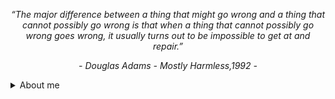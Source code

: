 
<p align="center"><i>“The major difference between a thing that might go wrong and a thing that cannot possibly go wrong is that when a thing that cannot possibly go wrong goes wrong, it usually turns out to be impossible to get at and repair.”</i></p>
<p align="center"><i>- Douglas Adams - Mostly Harmless,1992 -</i></p>

<details>
<summary> About me</summary>
<br />

### Hi there 👋 

I am Sandesh, a software engineer (backend focused) based on out of Bangalore, India.

I'm passionate about developing scalable and reliable software solutions that can help solve real-world problems. I enjoy working on challenging projects that require me to think outside the box and learn new things.

<h2>Skillsets</h2>

<img src="https://img.shields.io/badge/PPROGRAMMING LANGUAGES:-black?style=flat-square" height="21" /><img src="https://img.shields.io/badge/Java-0066ff?style=plastic&logo=openjdk" height="20" /><img src="https://img.shields.io/badge/Python-darkred?style=plastic&logo=python" height="20" /><img src="https://img.shields.io/badge/C/C++-lightgreen?style=plastic" height="20" /><img src="https://img.shields.io/badge/Golang-purple?style=plastic&logo=go" height="20" />

<img src="https://img.shields.io/badge/FRAMEWORKS:-black?style=flat-square" height="21" /><img src="https://img.shields.io/badge/Spring Boot-purple?style=plastic&logo=springboot" height="20" /><img src="https://img.shields.io/badge/Hibernate-ff0080?style=plastic&logo=hibernate" height="20" /><img src="https://img.shields.io/badge/Flask-darkblue?style=plastic&logo=flask" height="20" /><img src="https://img.shields.io/badge/django-yellow?style=plastic&logo=django" height="20" />

<img src="https://img.shields.io/badge/DATABASES:-black?style=flat-square" height="21" /><img src="https://img.shields.io/badge/MongoDB-0066ff?style=plastic&logo=mongodb" height="20" /><img src="https://img.shields.io/badge/PostgreSQL-lightgreen?style=plastic&logo=postgresql" height="20" /><img src="https://img.shields.io/badge/SQL Server-purple?style=plastic&logo=microsoftsqlserver" height="20" /><img src="https://img.shields.io/badge/ClickHouse-red?style=plastic&logo=clickhouse" height="20" />

<img src="https://img.shields.io/badge/CLOUD PLATFORMS:-black?style=flat-square" height="21" /><img src="https://img.shields.io/badge/Azure-darkred?style=plastic&logo=microsoftazure" height="20" /><img src="https://img.shields.io/badge/GCP-darkblue?style=plastic&logo=googlecloud" height="20" />

<img src="https://img.shields.io/badge/DevOps/CONTAINER ORCHESTRATION:-black?style=flat-square" height="21" /><img src="https://img.shields.io/badge/Kubernetes-darkblue?style=plastic&logo=kubernetes" height="20" /><img src="https://img.shields.io/badge/Docker-darkred?style=plastic&logo=docker" height="20" /><img src="https://img.shields.io/badge/GIT-brightgreen?style=plastic&logo=git" height="20" /><img src="https://img.shields.io/badge/Drone CI-ffe6f2?style=plastic&logo=drone" height="20" /><img src="https://img.shields.io/badge/Argo CD-0066ff?style=plastic&logo=argo" height="20" /><img src="https://img.shields.io/badge/Github Actions-e60000?style=plastic&logo=githubactions" height="20" />

<img src="https://img.shields.io/badge/EVENT STREAMING/MESSAGING:-black?style=flat-square" height="21" /><img src="https://img.shields.io/badge/Apache Kafka-darkblue?style=plastic&logo=apachekafka" height="20" /><img src="https://img.shields.io/badge/Apache Pulsar-ff00ff?style=plastic&logo=apachepulsar" height="20" /><img src="https://img.shields.io/badge/Spring Cloud Stream-0066ff?style=plastic&logo=spring" height="20" /><img src="https://img.shields.io/badge/Azure Event Hub-green?style=plastic&logo=microsoftazure" height="20" /><img src="https://img.shields.io/badge/RabbitMQ-skyblue?style=plastic&logo=rabbitmq" height="20" />

<img src="https://img.shields.io/badge/OTHER TOOLS/TECHNOLOGIES:-black?style=flat-square" height="21" /><img src="https://img.shields.io/badge/Azure Functions-brightgreen?style=plastic&logo=azurefunctions" height="20" /><img src="https://img.shields.io/badge/DataBricks-purple?style=plastic&logo=databricks" height="20" /><img src="https://img.shields.io/badge/Azure Data Factory-88cc00?style=plastic" height="20" /><img src="https://img.shields.io/badge/Spring Batch-ff00ff?style=plastic" height="20" /><img src="https://img.shields.io/badge/Spring Security-maroon?style=plastic&logo=springsecurity" height="20" /><img src="https://img.shields.io/badge/Celery-ff9933?style=plastic&logo=celery" height="20" /><img src="https://img.shields.io/badge/Apache Beam-ivory?style=plastic&logo=apache" height="20" /><img src="https://img.shields.io/badge/vim-bfff00?style=plastic&logo=vim" height="20" /><img src="https://img.shields.io/badge/IntelliJ IDEA-yellow?style=plastic&logo=intellijidea" height="20" /><img src="https://img.shields.io/badge/VS Code-b35900?style=plastic&logo=visualstudiocode" height="20" /><img src="https://img.shields.io/badge/Jira-skyblue?style=plastic&logo=jira" height="20" /><img src="https://img.shields.io/badge/OpenAPI-003cb3?style=plastic&logo=openapiinitiative" height="20" /><img src="https://img.shields.io/badge/Swagger-99003d?style=plastic&logo=swagger" height="20" /><img src="https://img.shields.io/badge/Junit-ffeee6?style=plastic&logo=junit5" height="20" /><img src="https://img.shields.io/badge/Pytest-ff3300?style=plastic&logo=pytest" height="20" /><img src="https://img.shields.io/badge/Prometheus-e6e600?style=plastic&logo=prometheus" height="20" /><img src="https://img.shields.io/badge/Grafana-blue?style=plastic&logo=grafana" height="20" /><img src="https://img.shields.io/badge/SonarQube-red?style=plastic&logo=sonarqube" height="20" />


<font size=1>Thanks for visiting my page.<font/><br/>
![visitors](https://visitor-badge.glitch.me/badge?page_id=kladiskov.visitor_badge&left_color=darkgreen&right_color=blue)

